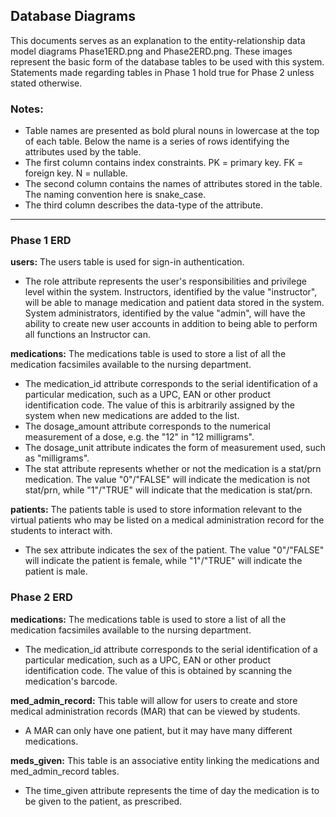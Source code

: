 ## Database Diagrams

This documents serves as an explanation to the entity-relationship data model diagrams Phase1ERD.png and Phase2ERD.png. These images represent the basic form of the database tables to be used with this system. Statements made regarding tables in Phase 1 hold true for Phase 2 unless stated otherwise.


### Notes:

- Table names are presented as bold plural nouns in lowercase at the top of each table. Below the name is a series of rows identifying the attributes used by the table.
- The first column contains index constraints. PK = primary key. FK = foreign key. N = nullable.
- The second column contains the names of attributes stored in the table. The naming convention here is snake_case.
- The third column describes the data-type of the attribute.


---


### Phase 1 ERD

**users:** The users table is used for sign-in authentication.
- The role attribute represents the user's responsibilities and privilege level within the system. Instructors, identified by the value "instructor", will be able to manage medication and patient data stored in the system. System administrators, identified by the value "admin", will have the ability to create new user accounts in addition to being able to perform all functions an Instructor can.

**medications:** The medications table is used to store a list of all the medication facsimiles available to the nursing department.
- The medication_id attribute corresponds to the serial identification of a particular medication, such as a UPC, EAN or other product identification code. The value of this is arbitrarily assigned by the system when new medications are added to the list.
- The dosage_amount attribute corresponds to the numerical measurement of a dose, e.g. the "12" in "12 milligrams".
- The dosage_unit attribute indicates the form of measurement used, such as "milligrams".
- The stat attribute represents whether or not the medication is a stat/prn medication. The value "0"/"FALSE" will indicate the medication is not stat/prn, while "1"/"TRUE" will indicate that the medication is stat/prn.

**patients:** The patients table is used to store information relevant to the virtual patients who may be listed on a medical administration record for the students to interact with.
- The sex attribute indicates the sex of the patient. The value "0"/"FALSE" will indicate the patient is female, while "1"/"TRUE" will indicate the patient is male.


### Phase 2 ERD

**medications:** The medications table is used to store a list of all the medication facsimiles available to the nursing department.
- The medication_id attribute corresponds to the serial identification of a particular medication, such as a UPC, EAN or other product identification code. The value of this is obtained by scanning the medication's barcode.

**med_admin_record:** This table will allow for users to create and store medical administration records (MAR) that can be viewed by students.
- A MAR can only have one patient, but it may have many different medications.

**meds_given:** This table is an associative entity linking the medications and med_admin_record tables.
- The time_given attribute represents the time of day the medication is to be given to the patient, as prescribed.
